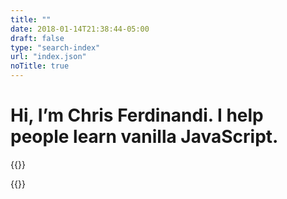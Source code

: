 ```yaml
---
title: ""
date: 2018-01-14T21:38:44-05:00
draft: false
type: "search-index"
url: "index.json"
noTitle: true
---
```


<h1 class="text-xlarge text-normal">Hi, I’m Chris Ferdinandi. I help people learn vanilla JavaScript.</h1>

{{<mailchimp intro>}}

{{<testimonial-arden-de-raaij>}}